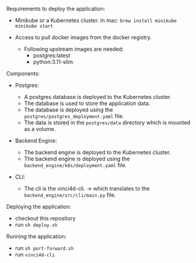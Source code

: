 Requirements to deploy the application:

* Minikube or a Kubernetes cluster.
In mac:
    `brew install minikube`
    `minikube start`

* Access to pull docker images from the docker registry.
  - Following upstream images are needed:
    - postgres:latest
    - python:3.11-slim

Components:

* Postgres:
    - A postgres database is deployed to the Kubernetes cluster.
    - The database is used to store the application data.
    - The database is deployed using the `postgres/postgres_deployment.yaml` file.
    - The data is stored in the `postgres/data` directory which is mounted as a volume.

* Backend Engine:
    - The backend engine is deployed to the Kubernetes cluster.
    - The backend engine is deployed using the `backend_engine/k8s/deployment.yaml` file.

* CLI:
    - The cli is the vinci4d-cli. -> which translates to the `backend_engine/src/cli/main.py` file.

Deploying the application:

* checkout this repository
* run `sh deploy.sh`

Running the application:

* run `sh port-forward.sh`
* run `vinci4d-cli`
